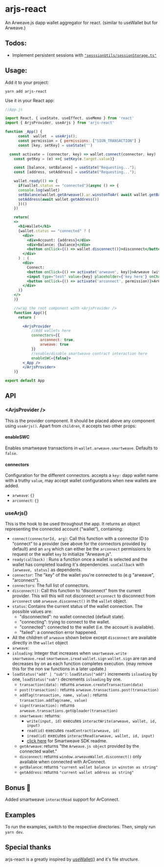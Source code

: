 # arjs-react
An Arweave.js dapp wallet aggregator for react. (similar to useWallet but for Arweave.) 

## Todos:
* Implement persistent sessions with [`"sesssionUtils/sessionStorage.ts"`](https://github.com/nanofuxion/arjs-react/blob/main/src/sesssionUtils/sessionStorage.ts)

## Usage: 
Add it to your project:

```console
yarn add arjs-react 
```


Use it in your React app:

```jsx
//App.js

import React, { useState, useEffect, useMemo } from 'react'
import { ArjsProvider, useArjs } from 'arjs-react'

function _App() {
      const  wallet  = useArjs();
      const permission = { permissions: ["SIGN_TRANSACTION"] }
      const [key, setKey] = useState('')

  const activate = (connector, key) => wallet.connect(connector, key)
    const getKey = (e) =>{ setKey(e.target.value)}

    const [balance, setBalance] = useState("Requesting...");
    const [address, setAddress] = useState("Requesting...");

    wallet.ready(() => {
      if(wallet.status == "connected")(async () => {
      console.log(wallet)
      setBalance(wallet.getArweave().ar.winstonToAr( await wallet.getBalance("self")))
      setAddress(await wallet.getAddress())
      })()
    })

    return(
    <>
      <h1>Wallet</h1>
      {wallet.status == "connected" ? (
        <div>
          <div>Account: {address}</div>
          <div>Balance: {balance}</div>
          <button onClick={() => wallet.disconnect()}>disconnect</button>
        </div>
      ) : (
        <div>
          Connect:
          <button onClick={() => activate('arweave', key)}>Arweave (with Key)</button>
          <input type="text" value={key} placeholder={'key here'} onChange={getKey}/>
          <button onClick={() => activate('arconnect', permission)}>ArConnect</button>
        </div>
      )}
    </>
    )}

    //wrap the root component with <ArjsProvider />
    function App(){
      return (

        <ArjsProvider 
            //Add wallets here
            connectors={{
                arconnect: true,
                arweave: true
            }} 
            //enable/disable smartweave contract interaction here
            enableSWC={false}> 
        <_App />
        </ArjsProvider>
    )}

export default App 
```


## API

### &lt;ArjsProvider />

This is the provider component. It should be placed above any component using `useArjs()`. Apart from `children`, it accepts two other props:


#### enableSWC

Enables smartweave transactions in `wallet.arweave.smartweave`. 
Defaults to `false`.


#### connectors

Configuration for the different connectors. accepts a `key:` dapp wallet name with a truthy `value`, may accept wallet configurations when new wallets are added.
- `arweave`: `{}`
- `arconnect`: `{}`


### useArjs()

This is the hook to be used throughout the app. 
It returns an object representing the connected account (“wallet”), containing:

- `connect(connectorId, arg)`: Call this function with a connector ID to “connect” to a provider (see above for the connectors provided by default) and an `arg` which can either be the `arconnect` permissions to request or the wallet `key` to initialize "Arweave.js".
- `ready(callback)` : Runs a function once a wallet is selected and the wallet has completed loading it's dependencies. `useCallback` with `[arweave, status]` as dependents.
- `connector`: The "key" of the wallet you're connected to (e.g "arweave", "arconnect").
- `connectors`: The full list of connectors.
- `disconnect()`: Call this function to “disconnect” from the current provider. This will this will not disconnect `arconnect` to disconnect from `arconnect` use `arweave.disconnect()` in the `wallet` object.
- `status`: Contains the current status of the wallet connection. The possible values are:
  - "disconnected": no wallet connected (default state).
  - "connecting": trying to connect to the wallet.
  - "connected": connected to the wallet (i.e. the account is available).
  - "failed": a connection error happened.
- All the children of `arweave` shown below except `disconnect` are available directly in the `wallet` object
- `arweave`: 
- `isloading`: Integer that increases when `smartweave.write` `smartweave.read` `smartweave.iread` `wallet.sign` `wallet.sign` are ran and decreases by on as each function completes execution. (may remove this for the non sw functions in a later update.)
- `loadStatus("add" | "sub")`:  `loadStatus("add")` increments `isloading` by one, `loadStatus("sub")` decrements `isloading` by one.
    - `transaction(data):` returns `arweave.createTransaction(data)`
    - `post(transaction):` returns `arweave.transactions.post(transaction)`
    - `addTag(transaction, name, value):` returns `transaction.addTag(name, value)`
    - `sign(transaction):` returns `arweave.transactions.getUploader(transaction)`
    - `smartweave:` returns:
      - `write(input, id)` executes  `interactWrite(arweave, wallet, id, input)`
      - `read(id)` executes  `readContract(arweave, id)`
      - `iread(id)` executes `interactRead(arweave, wallet, id, input)` 
      - [click here](https://github.com/ArweaveTeam/SmartWeave/blob/master/SDK.md) for Smartweave SDK readme.
    - `getArweave`: returns "the `Arweave.js object` provided by the connected wallet."
    - `disconnect`: returns `window.arweaveWallet.disconnect()` only available when connected with ArConnect.
    - `getBalance`: returns `"current wallet balance in winston as string"`
    - `getAddress`: returns `"current wallet address as string"`

## Bonus 🍬

Added smartweave `interactRead` support for ArConnect.

## Examples

To run the examples, switch to the respective directories. Then, simply run `yarn dev`.

## Special thanks

arjs-react is a greatly inspired by [useWallet()](https://github.com/aragon/use-wallet) and it's file structure.